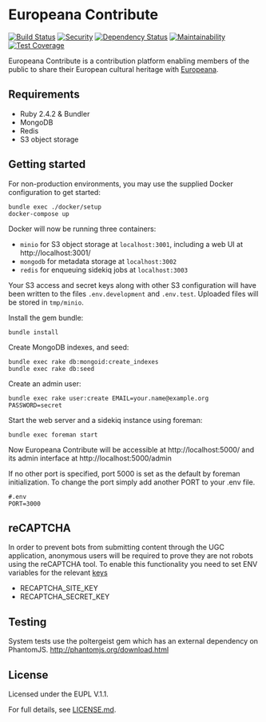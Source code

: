 # Europeana Contribute

[![Build Status](https://travis-ci.org/europeana/europeana-contribute.svg?branch=develop)](https://travis-ci.org/europeana/europeana-contribute) [![Security](https://hakiri.io/github/europeana/europeana-contribute/develop.svg)](https://hakiri.io/github/europeana/europeana-contribute/develop) [![Dependency Status](https://gemnasium.com/europeana/europeana-contribute.svg)](https://gemnasium.com/europeana/europeana-contribute) [![Maintainability](https://api.codeclimate.com/v1/badges/6516bf2d4ea3287da25d/maintainability)](https://codeclimate.com/github/europeana/europeana-contribute/maintainability) [![Test Coverage](https://api.codeclimate.com/v1/badges/6516bf2d4ea3287da25d/test_coverage)](https://codeclimate.com/github/europeana/europeana-contribute/test_coverage)

Europeana Contribute is a contribution platform enabling members of the public
to share their European cultural heritage with [Europeana](https://www.europeana.eu/).


## Requirements

* Ruby 2.4.2 & Bundler
* MongoDB
* Redis
* S3 object storage


## Getting started

For non-production environments, you may use the supplied Docker configuration
to get started:

```shell
bundle exec ./docker/setup
docker-compose up
```

Docker will now be running three containers:
* `minio` for S3 object storage at `localhost:3001`, including a web UI at
  http://localhost:3001/
* `mongodb` for metadata storage at `localhost:3002`
* `redis` for enqueuing sidekiq jobs at `localhost:3003`

Your S3 access and secret keys along with other S3 configuration will have been
written to the files `.env.development` and `.env.test`. Uploaded files will
be stored in `tmp/minio`.

Install the gem bundle:
```shell
bundle install
```

Create MongoDB indexes, and seed:
```shell
bundle exec rake db:mongoid:create_indexes
bundle exec rake db:seed
```

Create an admin user:
```
bundle exec rake user:create EMAIL=your.name@example.org PASSWORD=secret
```

Start the web server and a sidekiq instance using foreman:
```shell
bundle exec foreman start
```

Now Europeana Contribute will be accessible at http://localhost:5000/ and its
admin interface at http://localhost:5000/admin

If no other port is specified, port 5000 is set as the default by foreman
initialization. To change the port simply add another PORT to your .env file.

```
#.env
PORT=3000
```


## reCAPTCHA

In order to prevent bots from submitting content through the UGC application,
anonymous users will be required to prove they are not robots using the reCAPTCHA tool.
To enable this functionality you need to set ENV variables for the relevant [keys](https://www.google.com/recaptcha/admin)

* RECAPTCHA_SITE_KEY
* RECAPTCHA_SECRET_KEY

## Testing

System tests use the poltergeist gem which has an external dependency on PhantomJS. http://phantomjs.org/download.html 


## License

Licensed under the EUPL V.1.1.

For full details, see [LICENSE.md](LICENSE.md).
